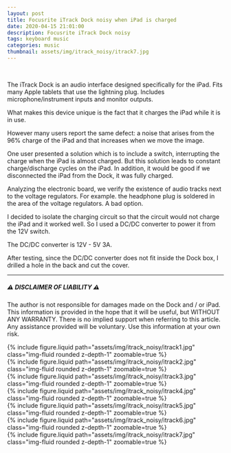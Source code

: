 ```yaml
---
layout: post
title: Focusrite iTrack Dock noisy when iPad is charged
date: 2020-04-15 21:01:00
description: Focusrite iTrack Dock noisy
tags: keyboard music
categories: music
thumbnail: assets/img/itrack_noisy/itrack7.jpg
---
```


&nbsp;

The iTrack Dock is an audio interface designed specifically for the iPad. Fits many Apple tablets that use the lightning plug. Includes microphone/instrument inputs and monitor outputs.

What makes this device unique is the fact that it charges the iPad while it is in use.

However many users report the same defect: a noise that arises from the 96% charge of the iPad and that increases when we move the image.

One user presented a solution which is to include a switch, interrupting the charge when the iPad is almost charged. But this solution leads to constant charge/discharge cycles on the iPad. In addition, it would be good if we disconnected the iPad from the Dock, it was fully charged.

Analyzing the electronic board, we verify the existence of audio tracks next to the voltage regulators. For example. the headphone plug is soldered in the area of ​​the voltage regulators. A bad option.

I decided to isolate the charging circuit so that the circuit would not charge the iPad and it worked well. So I used a DC/DC converter to power it from the 12V switch.

The DC/DC converter is 12V - 5V 3A.

After testing, since the DC/DC converter does not fit inside the Dock box, I drilled a hole in the back and cut the cover.

---

##### **⚠️ DISCLAIMER OF LIABILITY ⚠️**

The author is not responsible for damages made on the Dock and / or iPad.
This information is provided in the hope that it will be useful, but WITHOUT ANY WARRANTY. There is no implied support when referring to this article. Any assistance provided will be voluntary. Use this information at your own risk.

<div class="row mt-3">
    <div class="col-sm mt-3 mt-md-0">
        {% include figure.liquid path="assets/img/itrack_noisy/itrack1.jpg" class="img-fluid rounded z-depth-1" zoomable=true %}
    </div>
    <div class="col-sm mt-3 mt-md-0">
        {% include figure.liquid path="assets/img/itrack_noisy/itrack2.jpg" class="img-fluid rounded z-depth-1" zoomable=true %}
    </div>
    <div class="col-sm mt-3 mt-md-0">
        {% include figure.liquid path="assets/img/itrack_noisy/itrack3.jpg" class="img-fluid rounded z-depth-1" zoomable=true %}
    </div>
</div>

<div class="row mt-4">
    <div class="col-sm mt-3 mt-md-0">
        {% include figure.liquid path="assets/img/itrack_noisy/itrack4.jpg" class="img-fluid rounded z-depth-1" zoomable=true %}
    </div>
    <div class="col-sm mt-3 mt-md-0">
        {% include figure.liquid path="assets/img/itrack_noisy/itrack5.jpg" class="img-fluid rounded z-depth-1" zoomable=true %}
    </div>
    <div class="col-sm mt-3 mt-md-0">
        {% include figure.liquid path="assets/img/itrack_noisy/itrack6.jpg" class="img-fluid rounded z-depth-1" zoomable=true %}
    </div>
    <div class="col-sm mt-3 mt-md-0">
        {% include figure.liquid path="assets/img/itrack_noisy/itrack7.jpg" class="img-fluid rounded z-depth-1" zoomable=true %}
    </div>
</div>

&nbsp;

<script src="https://giscus.app/client.js"
        data-repo="pratajo/pratajo.github.io"
        data-repo-id="R_kgDONl93Sw"
        data-category="Comments"
        data-category-id="DIC_kwDONl93S84Cl7yv"
        data-mapping="title"
        data-strict="1"
        data-reactions-enabled="1"
        data-emit-metadata="0"
        data-input-position="bottom"
        data-theme="preferred_color_scheme"
        data-lang="en"
        crossorigin="anonymous"
        async>
</script>
